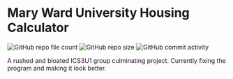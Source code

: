 # Mary Ward University Housing Calculator

![GitHub repo file count](https://img.shields.io/github/directory-file-count/anthonytoyco/tkinter-housing-calc?label=Files&style=flat-square)
![GitHub repo size](https://img.shields.io/github/repo-size/anthonytoyco/tkinter-housing-calc?label=Repo%20Size&style=flat-square)
![GitHub commit activity](https://img.shields.io/github/commit-activity/w/anthonytoyco/tkinter-housing-calc?label=Commit%20Activity&style=flat-square)

A rushed and bloated ICS3U1 group culminating project. Currently fixing the program and making it look better.
